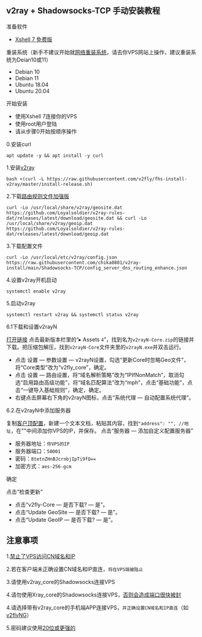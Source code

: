## v2ray + Shadowsocks-TCP 手动安装教程

准备软件

- [Xshell 7 免费版](https://www.netsarang.com/en/free-for-home-school/)

重装系统（新手不建议开始就[网络重装系统](https://github.com/bohanyang/debi)，请去你VPS网站上操作，建议重装系统为Deian10或11）

- Debian 10
- Debian 11
- Ubuntu 18.04
- Ubuntu 20.04

开始安装

- 使用Xshell 7连接你的VPS
- 使用root用户登陆
- 请从步骤0开始按顺序操作

0.安装curl
```
apt update -y && apt install -y curl
```

1.安装[v2ray](https://github.com/v2fly/v2ray-core/releases)
```
bash <(curl -L https://raw.githubusercontent.com/v2fly/fhs-install-v2ray/master/install-release.sh)
```

2.下载[路由规则文件加强版](https://github.com/Loyalsoldier/v2ray-rules-dat)
```
curl -Lo /usr/local/share/v2ray/geosite.dat https://github.com/Loyalsoldier/v2ray-rules-dat/releases/latest/download/geosite.dat && curl -Lo /usr/local/share/v2ray/geoip.dat https://github.com/Loyalsoldier/v2ray-rules-dat/releases/latest/download/geoip.dat
```

3.下载配置文件
```
curl -Lo /usr/local/etc/v2ray/config.json https://raw.githubusercontent.com/chika0801/v2ray-install/main/Shadowsocks-TCP/config_server_dns_routing_enhance.json
```

4.设置v2ray开机启动
```
systemctl enable v2ray
```

5.启动v2ray
```
systemctl restart v2ray && systemctl status v2ray
```

6.1下载和设置v2rayN

[打开链接](https://github.com/2dust/v2rayN/releases) 点击最新版本栏里的“▸ Assets `4`”，找到名为`v2rayN-Core.zip`的链接并下载。把压缩包解压，找到`v2rayN-Core`文件夹里的`v2rayN.exe`并双击运行。

- 点击 设置 — 参数设置 — v2rayN设置，勾选“更新Core时忽略Geo文件”，将“Core类型”改为“v2fly_core”，确定。
- 点击 设置 — 路由设置，将“域名解析策略”改为“IPIfNonMatch”，取消勾选“启用路由高级功能”，将“域名匹配算法”改为“mph”，点击“基础功能”，点击“一键导入基础规则”，确定，确定。
- 右键点击屏幕右下角的v2rayN图标，点击“系统代理 — 自动配置系统代理”。

6.2.在v2rayN中添加服务器

复制[客户顶配置](https://github.com/chika0801/v2ray-install/blob/main/Shadowsocks-TCP/config_client_dns_routing_enhance.json)，新建一个文本文档，粘贴其内容，找到`"address": "", //地址`，在""中间添加你VPS的IP，并保存。
点击“服务器 — 添加自定义配置服务器”
- 服务器地址：`你VPS的IP`
- 服务器端口：`50001`
- 密码：`8tetnZHnBJcrnbjIpTi9fQ==`
- 加密方式：`aes-256-gcm`

确定

点击“检查更新”
- 点击“v2fly-Core — 是否下载? — 是”。
- 点击“Update GeoSite — 是否下载? — 是”。
- 点击“Update GeoIP — 是否下载? — 是”。

## 注意事项

1.[禁止了VPS访问CN域名和IP](https://github.com/XTLS/Xray-core/discussions/593#discussioncomment-845165)

2.若在客户端未正确设置CN域名和IP直连，`将在VPS端被阻止`

3.请使用v2ray_core的Shadowsocks连接VPS

4.请勿使用Xray_core的Shadowsocks连接VPS，[否则会造成端口很快被封](https://github.com/XTLS/Xray-core/issues/625)

4.请选择带有v2ray_core的手机端APP连接VPS，`并正确设置CN域名和IP直连`（如[v2flyNG](https://github.com/2dust/v2flyNG/releases)）

5.密码建议使用[20位或更强的](https://1password.com/password-generator/)

